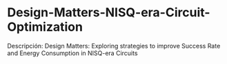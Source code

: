 # Design-Matters-NISQ-era-Circuit-Optimization
Descripción: Design Matters: Exploring strategies to improve Success Rate and Energy Consumption in NISQ-era Circuits
